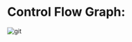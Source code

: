 # Control Flow Graph: 

![git](https://user-images.githubusercontent.com/81432644/120240185-3e220d00-c260-11eb-93ff-1fd954e59999.png)
